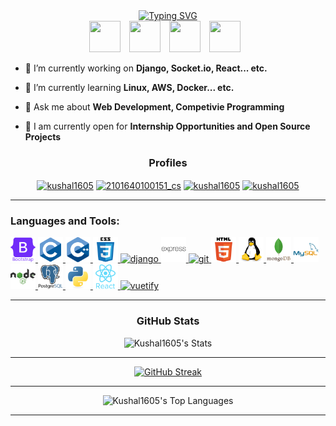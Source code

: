 <div>
    <div align="center">
        <a href="https://github.com/Kushal1605"><img src="https://readme-typing-svg.herokuapp.com?font=JetBrains+Mono&weight=700&size=25&pause=500&width=435&lines=Hi+%F0%9F%91%8B%2C+I'm+Kushal+Gupta%2C;A+Frontend+Developer%2C;A+Backend+Developer%2C;And++Tech+Enthusiast..." alt="Typing SVG"  height="60"/></a>
    </div>
    <div align="center">
    <a href="https://www.linkedin.com/in/kushal1605/"><img src="https://upload.wikimedia.org/wikipedia/commons/thumb/f/f8/LinkedIn_icon_circle.svg/1200px-LinkedIn_icon_circle.svg.png" width="50" height="50" style="margin-right: 10px;" /></a>
    <a href="mailto:kushalgupta1605@gmail.com"><img src="https://www.logo.wine/a/logo/Gmail/Gmail-Logo.wine.svg" width="50" height="50" style="margin-right: 10px;" /></a>
    <a href="https://t.me/kushal1605"><img src="https://i.pinimg.com/originals/31/2a/f9/312af9235aadad69655688eaee97eabf.png" width="50" height="50" style="margin-right: 10px;" /></a>
    <a href="https://instagram.com/_kushal.05_"><img src="https://upload.wikimedia.org/wikipedia/commons/thumb/e/e7/Instagram_logo_2016.svg/2048px-Instagram_logo_2016.svg.png" width="50" height="50" style="margin-right: 10px;" /></a>

</div>

- 🔭 I’m currently working on **Django, Socket.io, React... etc.**

- 🌱 I’m currently learning **Linux, AWS, Docker... etc.**

- 💬 Ask me about **Web Development, Competivie Programming**

- 🤝 I am currently open for **Internship Opportunities and Open Source Projects**

<h3 align="center">Profiles</h3>
<p align="center">
    <a href="https://www.codechef.com/users/kushal1605" target="blank"><img align="center" src="https://img.icons8.com/?size=100&id=LnZMjt9rZC3d&format=png&color=000000" alt="kushal1605" height="30" width="40" /></a>
    <a href="https://www.hackerrank.com/2101640100151_cs" target="blank"><img align="center" src="https://raw.githubusercontent.com/rahuldkjain/github-profile-readme-generator/master/src/images/icons/Social/hackerrank.svg" alt="2101640100151_cs" height="30" width="40" /></a>
    <a href="https://codeforces.com/profile/kushal1605" target="blank"><img align="center" src="https://raw.githubusercontent.com/rahuldkjain/github-profile-readme-generator/master/src/images/icons/Social/codeforces.svg" alt="kushal1605" height="30" width="40" /></a>
    <a href="https://www.leetcode.com/kushal1605" target="blank"><img align="center" src="https://raw.githubusercontent.com/rahuldkjain/github-profile-readme-generator/master/src/images/icons/Social/leet-code.svg" alt="kushal1605" height="30" width="40" /></a>
</p>
<hr>
<h3 align="left">Languages and Tools:</h3>
<p align="left"> <a href="https://getbootstrap.com" target="_blank" rel="noreferrer"> <img src="https://raw.githubusercontent.com/devicons/devicon/master/icons/bootstrap/bootstrap-plain-wordmark.svg" alt="bootstrap" width="40" height="40"/> </a> <a href="https://www.cprogramming.com/" target="_blank" rel="noreferrer"> <img src="https://raw.githubusercontent.com/devicons/devicon/master/icons/c/c-original.svg" alt="c" width="40" height="40"/> </a> <a href="https://www.w3schools.com/cpp/" target="_blank" rel="noreferrer"> <img src="https://raw.githubusercontent.com/devicons/devicon/master/icons/cplusplus/cplusplus-original.svg" alt="cplusplus" width="40" height="40"/> </a> <a href="https://www.w3schools.com/css/" target="_blank" rel="noreferrer"> <img src="https://raw.githubusercontent.com/devicons/devicon/master/icons/css3/css3-original-wordmark.svg" alt="css3" width="40" height="40"/> </a> <a href="https://www.djangoproject.com/" target="_blank" rel="noreferrer"> <img src="https://cdn.worldvectorlogo.com/logos/django.svg" alt="django" width="40" height="40"/> </a> <a href="https://expressjs.com" target="_blank" rel="noreferrer"> <img src="https://raw.githubusercontent.com/devicons/devicon/master/icons/express/express-original-wordmark.svg" alt="express" width="40" height="40"/> </a> <a href="https://git-scm.com/" target="_blank" rel="noreferrer"> <img src="https://www.vectorlogo.zone/logos/git-scm/git-scm-icon.svg" alt="git" width="40" height="40"/> </a> <a href="https://www.w3.org/html/" target="_blank" rel="noreferrer"> <img src="https://raw.githubusercontent.com/devicons/devicon/master/icons/html5/html5-original-wordmark.svg" alt="html5" width="40" height="40"/> </a> <a href="https://www.linux.org/" target="_blank" rel="noreferrer"> <img src="https://raw.githubusercontent.com/devicons/devicon/master/icons/linux/linux-original.svg" alt="linux" width="40" height="40"/> </a> <a href="https://www.mongodb.com/" target="_blank" rel="noreferrer"> <img src="https://raw.githubusercontent.com/devicons/devicon/master/icons/mongodb/mongodb-original-wordmark.svg" alt="mongodb" width="40" height="40"/> </a> <a href="https://www.mysql.com/" target="_blank" rel="noreferrer"> <img src="https://raw.githubusercontent.com/devicons/devicon/master/icons/mysql/mysql-original-wordmark.svg" alt="mysql" width="40" height="40"/> </a> <a href="https://nodejs.org" target="_blank" rel="noreferrer"> <img src="https://raw.githubusercontent.com/devicons/devicon/master/icons/nodejs/nodejs-original-wordmark.svg" alt="nodejs" width="40" height="40"/> </a> <a href="https://www.postgresql.org" target="_blank" rel="noreferrer"> <img src="https://raw.githubusercontent.com/devicons/devicon/master/icons/postgresql/postgresql-original-wordmark.svg" alt="postgresql" width="40" height="40"/> </a> <a href="https://www.python.org" target="_blank" rel="noreferrer"> <img src="https://raw.githubusercontent.com/devicons/devicon/master/icons/python/python-original.svg" alt="python" width="40" height="40"/> </a> <a href="https://reactjs.org/" target="_blank" rel="noreferrer"> <img src="https://raw.githubusercontent.com/devicons/devicon/master/icons/react/react-original-wordmark.svg" alt="react" width="40" height="40"/> </a> <a href="https://vuetifyjs.com/en/" target="_blank" rel="noreferrer"> <img src="https://bestofjs.org/logos/vuetify.svg" alt="vuetify" width="40" height="40"/> </a> </p>

<hr>
<div align="center"><h3><b>GitHub Stats</b></h3></div>
<div align="center">

![Kushal1605's Stats](https://github-readme-stats.vercel.app/api?username=kushal1605&theme=dark&show_icons=true&hide_border=false&count_private=true)

<hr>

[![GitHub Streak](http://github-readme-streak-stats.herokuapp.com?user=Kushal1605&theme=dark)](https://git.io/streak-stats)

<hr>

 ![Kushal1605's Top Languages](https://github-readme-stats.vercel.app/api/top-langs/?username=Kushal1605&theme=dark&show_icons=true&hide_border=false&layout=compact)

<hr>
</div>
